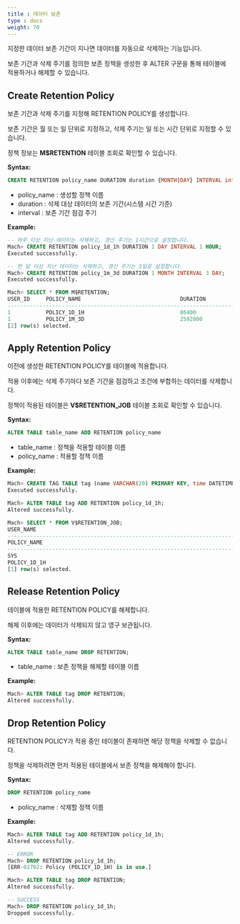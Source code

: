 ```yaml
---
title : 데이터 보존
type : docs
weight: 70
---
```


지정한 데이터 보존 기간이 지나면 데이터를 자동으로 삭제하는 기능입니다.

보존 기간과 삭제 주기를 정의한 보존 정책을 생성한 후 ALTER 구문을 통해 테이블에 적용하거나 해제할 수 있습니다.

## Create Retention Policy

보존 기간과 삭제 주기를 지정해 RETENTION POLICY를 생성합니다.

보존 기간은 월 또는 일 단위로 지정하고, 삭제 주기는 일 또는 시간 단위로 지정할 수 있습니다.

정책 정보는 **M$RETENTION** 테이블 조회로 확인할 수 있습니다.

**Syntax:**

```sql
CREATE RETENTION policy_name DURATION duration {MONTH|DAY} INTERVAL interval {DAY|HOUR}
```

* policy_name : 생성할 정책 이름
* duration : 삭제 대상 데이터의 보존 기간(시스템 시간 기준)
* interval : 보존 기간 점검 주기

**Example:**

```sql
-- 하루 이상 지난 데이터는 삭제하고, 갱신 주기는 1시간으로 설정합니다.
Mach> CREATE RETENTION policy_1d_1h DURATION 1 DAY INTERVAL 1 HOUR;
Executed successfully.

-- 한 달 이상 지난 데이터는 삭제하고, 갱신 주기는 3일로 설정합니다.
Mach> CREATE RETENTION policy_1m_3d DURATION 1 MONTH INTERVAL 3 DAY;
Executed successfully.

Mach> SELECT * FROM M$RETENTION;
USER_ID     POLICY_NAME                               DURATION             INTERVAL             
-----------------------------------------------------------------------------------------------------
1           POLICY_1D_1H                              86400                3600                 
1           POLICY_1M_3D                              2592000              259200               
[2] row(s) selected.
```

## Apply Retention Policy

이전에 생성한 RETENTION POLICY를 테이블에 적용합니다.

적용 이후에는 삭제 주기마다 보존 기간을 점검하고 조건에 부합하는 데이터를 삭제합니다.

정책이 적용된 테이블은 **V$RETENTION_JOB** 테이블 조회로 확인할 수 있습니다.

**Syntax:**

```sql
ALTER TABLE table_name ADD RETENTION policy_name
```

* table_name : 정책을 적용할 테이블 이름
* policy_name : 적용할 정책 이름

**Example:**

```sql
Mach> CREATE TAG TABLE tag (name VARCHAR(20) PRIMARY KEY, time DATETIME BASETIME, value DOUBLE SUMMARIZED);
Executed successfully.

Mach> ALTER TABLE tag ADD RETENTION policy_1d_1h;
Altered successfully.

Mach> SELECT * FROM V$RETENTION_JOB;
USER_NAME                                                                         TABLE_NAME                                                                        
-----------------------------------------------------------------------------------------------------------------------------------------------------------------------
POLICY_NAME                                                                       STATE                                                                             LAST_DELETED_TIME               
--------------------------------------------------------------------------------------------------------------------------------------------------------------------------------------------------------
SYS                                                                               TAG                                                                               
POLICY_1D_1H                                                                      WAITING                                                                           NULL                            
[1] row(s) selected.

```

## Release Retention Policy

테이블에 적용한 RETENTION POLICY를 해제합니다.

해제 이후에는 데이터가 삭제되지 않고 영구 보관됩니다.

**Syntax:**

```sql
ALTER TABLE table_name DROP RETENTION;
```

* table_name : 보존 정책을 해제할 테이블 이름

**Example:**

```sql
Mach> ALTER TABLE tag DROP RETENTION;
Altered successfully.
```

## Drop Retention Policy

RETENTION POLICY가 적용 중인 테이블이 존재하면 해당 정책을 삭제할 수 없습니다.

정책을 삭제하려면 먼저 적용된 테이블에서 보존 정책을 해제해야 합니다.

**Syntax:**

```sql
DROP RETENTION policy_name
```

* policy_name : 삭제할 정책 이름

**Example:**

```sql
Mach> ALTER TABLE tag ADD RETENTION policy_1d_1h;
Altered successfully.

-- ERROR
Mach> DROP RETENTION policy_1d_1h;
[ERR-02702: Policy (POLICY_1D_1H) is in use.]

Mach> ALTER TABLE tag DROP RETENTION;
Altered successfully.

-- SUCCESS
Mach> DROP RETENTION policy_1d_1h;
Dropped successfully.
```
